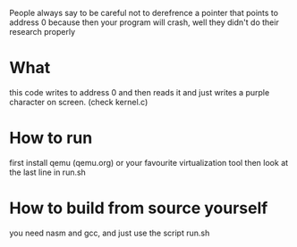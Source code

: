 People always say to be careful not to derefrence a pointer that points to address 0 because then your program will crash, well they didn't do their research properly

# What
this code writes to address 0 and then reads it and just writes a purple character on screen. (check kernel.c)

# How to run
first install qemu (qemu.org) or your favourite virtualization tool
then look at the last line in run.sh

# How to build from source yourself
you need nasm and gcc, and just use the script run.sh
